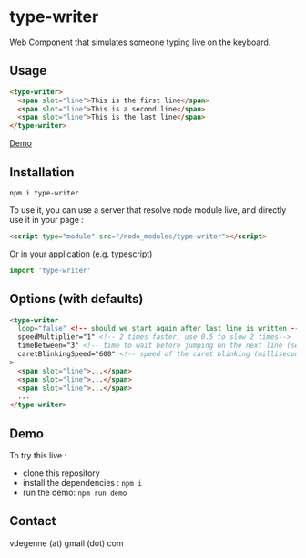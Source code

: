 # type-writer

Web Component that simulates someone typing live on the keyboard.

## Usage

```html
<type-writer>
  <span slot="line">This is the first line</span>
  <span slot="line">This is a second line</span>
  <span slot="line">This is the last line</span>
</type-writer>
```

[Demo](https://type-writer.glitch.me/)

## Installation

```npm i type-writer```

To use it, you can use a server that resolve node module live, and directly use it in your page :
```html
<script type="module" src="/node_modules/type-writer"></script>
```

Or in your application (e.g. typescript)
```typescript
import 'type-writer'
```

## Options (with defaults)

```html
<type-writer
  loop="false" <!-- should we start again after last line is written -->
  speedMultiplier="1" <!-- 2 times faster, use 0.5 to slow 2 times-->
  timeBetween="3" <!-- time to wait before jumping on the next line (seconds) -->
  caretBlinkingSpeed="600" <!-- speed of the caret blinking (milliseconds) -->
>
  <span slot="line">...</span>
  <span slot="line">...</span>
  <span slot="line">...</span>
  ...
</type-writer>
```

## Demo

To try this live :
- clone this repository
- install the dependencies : `npm i`
- run the demo: `npm run demo`

## Contact

vdegenne (at) gmail (dot) com